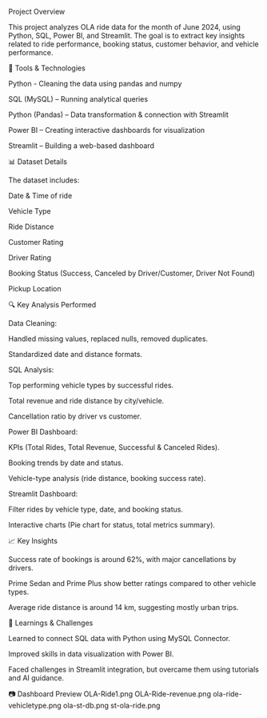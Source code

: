 Project Overview

This project analyzes OLA ride data for the month of June 2024, using Python, SQL, Power BI, and Streamlit.
The goal is to extract key insights related to ride performance, booking status, customer behavior, and vehicle performance.

🧰 Tools & Technologies

Python - Cleaning the data using pandas and numpy 

SQL (MySQL) – Running analytical queries

Python (Pandas) – Data transformation & connection with Streamlit

Power BI – Creating interactive dashboards for visualization

Streamlit – Building a web-based dashboard

📊 Dataset Details

The dataset includes:

Date & Time of ride

Vehicle Type

Ride Distance

Customer Rating

Driver Rating

Booking Status (Success, Canceled by Driver/Customer, Driver Not Found)

Pickup Location

🔍 Key Analysis Performed

Data Cleaning:

Handled missing values, replaced nulls, removed duplicates.

Standardized date and distance formats.

SQL Analysis:

Top performing vehicle types by successful rides.

Total revenue and ride distance by city/vehicle.

Cancellation ratio by driver vs customer.

Power BI Dashboard:

KPIs (Total Rides, Total Revenue, Successful & Canceled Rides).

Booking trends by date and status.

Vehicle-type analysis (ride distance, booking success rate).

Streamlit Dashboard:

Filter rides by vehicle type, date, and booking status.

Interactive charts (Pie chart for status, total metrics summary).

📈 Key Insights

Success rate of bookings is around 62%, with major cancellations by drivers.

Prime Sedan and Prime Plus show better ratings compared to other vehicle types.

Average ride distance is around 14 km, suggesting mostly urban trips.

🧠 Learnings & Challenges

Learned to connect SQL data with Python using MySQL Connector.

Improved skills in data visualization with Power BI.

Faced challenges in Streamlit integration, but overcame them using tutorials and AI guidance.


📷 Dashboard Preview
OLA-Ride1.png
OLA-Ride-revenue.png
ola-ride-vehicletype.png
ola-st-db.png
st-ola-ride.png
